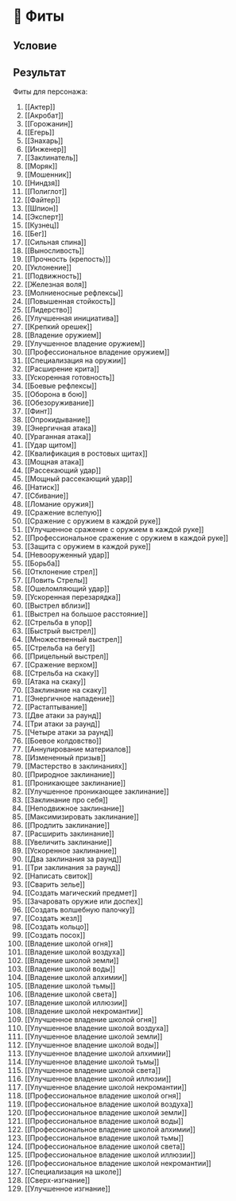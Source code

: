 # 👤 Фиты
## Условие
## Результат
Фиты для персонажа:
1. [[Актер]]
1. [[Акробат]]
1. [[Горожанин]]
1. [[Егерь]]
1. [[Знахарь]]
1. [[Инженер]]
1. [[Заклинатель]]
1. [[Моряк]]
1. [[Мошенник]]
1. [[Ниндзя]]
1. [[Полиглот]]
1. [[Файтер]]
1. [[Шпион]]
1. [[Эксперт]]
1. [[Кузнец]]
1. [[Бег]]
1. [[Сильная спина]]
1. [[Выносливость]]
1. [[Прочность (крепость)]]
1. [[Уклонение]]
1. [[Подвижность]]
1. [[Железная воля]]
1. [[Молниеносные рефлексы]]
1. [[Повышенная стойкость]]
1. [[Лидерство]]
1. [[Улучшенная инициатива]]
1. [[Крепкий орешек]]
1. [[Владение оружием]]
1. [[Улучшенное владение оружием]]
1. [[Профессиональное владение оружием]]
1. [[Специализация на оружии]]
1. [[Расширение крита]]
1. [[Ускоренная готовность]]
1. [[Боевые рефлексы]]
1. [[Оборона в бою]]
1. [[Обезоруживание]]
1. [[Финт]]
1. [[Опрокидывание]]
1. [[Энергичная атака]]
1. [[Ураганная атака]]
1. [[Удар щитом]]
1. [[Квалификация в ростовых щитах]]
1. [[Мощная атака]]
1. [[Рассекающий удар]]
1. [[Мощный рассекающий удар]]
1. [[Натиск]]
1. [[Сбивание]]
1. [[Ломание оружия]]
1. [[Сражение вслепую]]
1. [[Сражение с оружием в каждой руке]]
1. [[Улучшенное сражение с оружием в каждой руке]]
1. [[Профессиональное сражение с оружием в каждой руке]]
1. [[Защита с оружием в каждой руке]]
1. [[Невооруженный удар]]
1. [[Борьба]]
1. [[Отклонение стрел]]
1. [[Ловить Стрелы]]
1.  [[Ошеломляющий удар]]
1.  [[Ускоренная перезарядка]]
1. [[Выстрел вблизи]]
1. [[Выстрел на большое расстояние]]
1. [[Стрельба в упор]]
1. [[Быстрый выстрел]]
1. [[Множественный выстрел]]
1. [[Стрельба на бегу]]
1. [[Прицельный выстрел]]
1. [[Сражение верхом]]
1. [[Стрельба на скаку]]
1. [[Атака на скаку]]
1. [[Заклинание на скаку]]
1. [[Энергичное нападение]]
1. [[Растаптывание]]
1. [[Две атаки за раунд]]
1. [[Три атаки за раунд]]
1. [[Четыре атаки за раунд]]
1. [[Боевое колдовство]]
1. [[Аннулирование материалов]]
1. [[Измененный призыв]]
1. [[Мастерство в заклинаниях]]
1. [[Природное заклинание]]
1. [[Проникающее заклинание]]
1. [[Улучшенное проникающее заклинание]]
1. [[Заклинание про себя]]
1. [[Неподвижное заклинание]]
1. [[Максимизировать заклинание]]
1. [[Продлить заклинание]]
1. [[Расширить заклинание]]
1. [[Увеличить заклинание]]
1. [[Ускоренное заклинание]]
1. [[Два заклинания за раунд]]
1. [[Три заклинания за раунд]]
1. [[Написать свиток]]
1. [[Сварить зелье]]
1. [[Создать магический предмет]]
1. [[Зачаровать оружие или доспех]]
1. [[Создать волшебную палочку]]
1. [[Создать жезл]]
1. [[Создать кольцо]]
1. [[Создать посох]]
1. [[Владение школой огня]]
1. [[Владение школой воздуха]]
1. [[Владение школой земли]]
1. [[Владение школой воды]]
1. [[Владение школой алхимии]]
1. [[Владение школой тьмы]]
1. [[Владение школой света]]
1. [[Владение школой иллюзии]]
1. [[Владение школой некромантии]]
1. [[Улучшенное владение школой огня]]
1. [[Улучшенное владение школой воздуха]]
1. [[Улучшенное владение школой земли]]
1. [[Улучшенное владение школой воды]]
1. [[Улучшенное владение школой алхимии]]
1. [[Улучшенное владение школой тьмы]]
1. [[Улучшенное владение школой света]]
1. [[Улучшенное владение школой иллюзии]]
1. [[Улучшенное владение школой некромантии]]
1. [[Профессиональное владение школой огня]]
1. [[Профессиональное владение школой воздуха]]
1. [[Профессиональное владение школой земли]]
1. [[Профессиональное владение школой воды]]
1. [[Профессиональное владение школой алхимии]]
1. [[Профессиональное владение школой тьмы]]
1. [[Профессиональное владение школой света]]
1. [[Профессиональное владение школой иллюзии]]
1. [[Профессиональное владение школой некромантии]]
1. [[Специализация на школе]]
1. [[Сверх-изгнание]]
1. [[Улучшенное изгнание]]